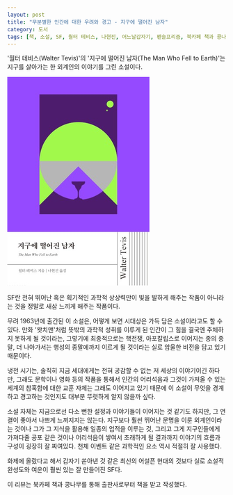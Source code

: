 ```yaml
---
layout: post
title: "무분별한 인간에 대한 우려와 경고 - 지구에 떨어진 남자"
category: 도서
tags: [책, 소설, SF, 월터 테비스, 나현진, 어느날갑자기, 펜슬프리즘, 북카페 책과 콩나무, 서평]
---
```


'월터 테비스(Walter Tevis)'의
'지구에 떨어진 남자(The Man Who Fell to Earth)'는
지구를 살아가는 한 외계인의 이야기를 그린 소설이다.

![표지](/images/book/the-man-who-fell-to-earth-book.jpg)

SF란 전혀 뛰어난 혹은 획기적인 과학적 상상력만이 빛을 발하게 해주는 작품이 아니라는 것을
정말로 새삼 느끼게 해주는 작품이다.

무려 1963년에 출간된 이 소설은,
어떻게 보면 시대상은 가득 담은 소설이라고도 할 수 있다.
만화 '왓치맨'처럼 뜻밖의 과학적 성취를 이루게 된 인간이
그 힘을 결국엔 주체하지 못하게 될 것이라는,
그렇기에 최종적으로는 핵전쟁, 아포칼립스로 이어지는
종의 종말, 더 나아가서는 행성의 종말에까지 이르게 될 것이라는
실로 암울한 비전을 담고 있기 때문이다.

냉전 시기는, 솔직히 지금 세대에게는 전혀 공감할 수 없는 저 세상의 이야기이긴 하다만,
그래도 문학이나 영화 등의 작품을 통해서
인간의 어리석음과 그것이 가져올 수 있는 세계의 참혹함에 대한 교훈 자체는 그래도 이어지고 있기 때문에
이 소설이 무엇을 경계하고 경고하는 것인지도 대부분 뚜렷하게 알지 않을까 싶다.

소설 자체는 지금으로선 다소 뻔한 설정과 이야기들이 이어지는 것 같기도 하지만,
그 연결이 좋아서 나쁘게 느껴지지는 않는다.
지구보다 훨씬 뛰어난 문명을 이룬 외계인이라는 것이나
그가 그 지식을 활용해 일종의 업적을 이루는 것,
그리고 그게 지구인들에게 가져다줄 공포 같은 것이나
어리석음이 쌓여서 초래하게 될 결과까지
이야기의 흐름과 구성이 굉장히 잘 짜여있다.
천체 이벤트 같은 과학적인 요소 역시 적절히 잘 사용했다.

화제에 올랐다고 해서 갑자기 쏟아낸 것 같은 최신의 어설픈 현대의 것보다
실로 소설적 완성도와 여운이 훨씬 있는 잘 만들어진 SF다.



<div class="im im-info">
이 리뷰는 북카페 책과 콩나무를 통해 출판사로부터 책을 받고 작성했다.
</div>
